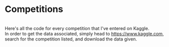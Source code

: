 # Competitions
</br> Here's all the code for every competition that I've entered on Kaggle.
</br> In order to get the data associated, simply head to https://www.kaggle.com, search for the competition listed, and download the data given.
